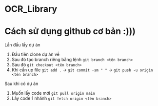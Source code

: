 # OCR_Library
# Cách sử dụng github cơ bản :))) 
Lần đầu lấy dự án
1. Đầu tiên clone dự án về
2. Sau đó tạo branch riêng bằng lệnh ```git branch <tên branch>```
3. Sau đó ```git checkout <tên branch>```
4. Khi cần up file ```git add .``` -> ```git commit -sm " "``` -> ```git push -u origin <tên branch>```

Sau khi có dự án
1. Muốn lấy code mới ```git pull origin main```
2. Lấy code 1 nhánh ```git fetch origin <tên branch>```
